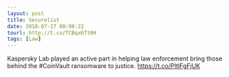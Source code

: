 ```yaml
---
layout: post
title: Securelist
date: 2018-07-27 00:00:22
tourl: http://t.co/TCBqx6Tt0H
tags: [Law]
---
```

Kaspersky Lab played an active part in helping law enforcement bring those behind the #CoinVault ransomware to justice. https://t.co/PItIFgFjUK